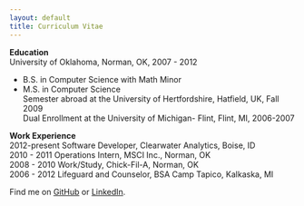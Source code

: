 ```yaml
---
layout: default
title: Curriculum Vitae
---
```


<b>Education</b>
<br>University of Oklahoma, Norman, OK, 2007 - 2012 
 * B.S. in Computer Science with Math Minor   
 * M.S. in Computer Science
<br>Semester abroad at the University of Hertfordshire, Hatfield, UK, Fall 2009
<br>Dual Enrollment at the University of Michigan- Flint, Flint, MI, 2006-2007  

<b>Work Experience</b>
<br>2012-present	Software Developer, Clearwater Analytics, Boise, ID
<br>2010 - 2011	Operations Intern, MSCI Inc., Norman, OK
<br>2008 - 2010	Work/Study, Chick-Fil-A, Norman, OK
<br>2006 - 2012	Lifeguard and Counselor, BSA Camp Tapico, Kalkaska, MI


Find me on [GitHub](https://github.com/timburr1) or [LinkedIn](http://www.linkedin.com/pub/timothy-burr/66/a88/a39).
